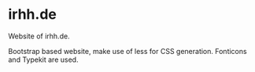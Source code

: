 # irhh.de #

Website of irhh.de.

Bootstrap based website, make use of less for CSS generation. Fonticons and Typekit are used.